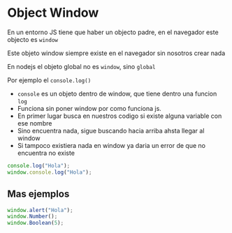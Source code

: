 # Object Window

En un entorno JS tiene que haber un objecto padre, en el navegador este objecto es `window`

Este objeto window siempre existe en el navegador sin nosotros crear nada

En nodejs el objeto global no es `window`, sino `global`

Por ejemplo el `console.log()`

- `console` es un objeto dentro de window, que tiene dentro una funcion `log`
- Funciona sin poner window por como funciona js.
- En primer lugar busca en nuestros codigo si existe alguna variable con ese nombre
- Sino encuentra nada, sigue buscando hacia arriba ahsta llegar al window
- Si tampoco existiera nada en window ya daria un error de que no encuentra no existe

```js
console.log("Hola");
window.console.log("Hola");
```

## Mas ejemplos

```js
window.alert("Hola");
window.Number();
window.Boolean(5);
```
